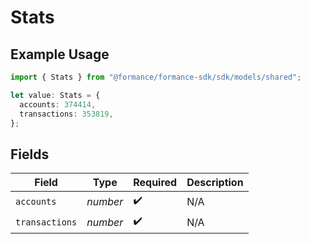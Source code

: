 # Stats

## Example Usage

```typescript
import { Stats } from "@formance/formance-sdk/sdk/models/shared";

let value: Stats = {
  accounts: 374414,
  transactions: 353819,
};
```

## Fields

| Field              | Type               | Required           | Description        |
| ------------------ | ------------------ | ------------------ | ------------------ |
| `accounts`         | *number*           | :heavy_check_mark: | N/A                |
| `transactions`     | *number*           | :heavy_check_mark: | N/A                |